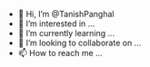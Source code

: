 - 👋 Hi, I’m @TanishPanghal
- 👀 I’m interested in ...
- 🌱 I’m currently learning ...
- 💞️ I’m looking to collaborate on ...
- 📫 How to reach me ...

<!---
TanishPanghal/TanishPanghal is a ✨ special ✨ repository because its `README.md` (this file) appears on your GitHub profile.
You can click the Preview link to take a look at your changes.
--->
